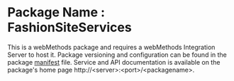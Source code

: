 # Package Name : FashionSiteServices
This is a webMethods package and requires a webMethods Integration Server to host it. Package versioning and configuration can be found in the package [manifest](./FashionSiteServices/manifest.v3) file. Service and API documentation is available on the package's home page http://&lt;server&gt;:&lt;port&gt;/&lt;packagename>.